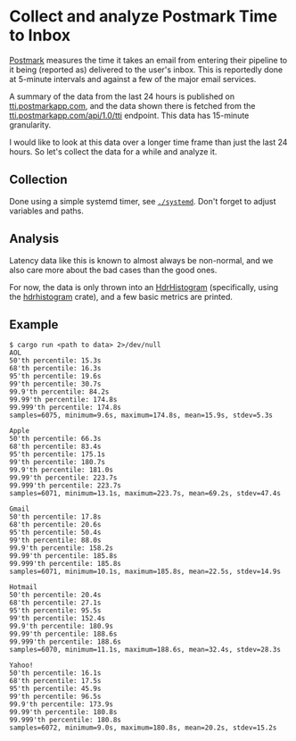 # Collect and analyze Postmark Time to Inbox

[Postmark] measures the time it takes an email from entering their pipeline to it being (reported
as) delivered to the user's inbox. This is reportedly done at 5-minute intervals and against a few
of the major email services.

A summary of the data from the last 24 hours is published on [tti.postmarkapp.com], and the data
shown there is fetched from the [tti.postmarkapp.com/api/1.0/tti] endpoint. This data has 15-minute
granularity.

I would like to look at this data over a longer time frame than just the last 24 hours. So let's
collect the data for a while and analyze it.

[Postmark]: https://postmarkapp.com/
[tti.postmarkapp.com]: https://tti.postmarkapp.com
[tti.postmarkapp.com/api/1.0/tti]: https://tti.postmarkapp.com/api/1.0/tti

## Collection

Done using a simple systemd timer, see [`./systemd`](./systemd). Don't forget to adjust variables
and paths.

## Analysis

Latency data like this is known to almost always be non-normal, and we also care more about the bad
cases than the good ones.

For now, the data is only thrown into an [HdrHistogram] (specifically, using the [hdrhistogram]
crate), and a few basic metrics are printed.

## Example

```
$ cargo run <path to data> 2>/dev/null
AOL
50'th percentile: 15.3s
68'th percentile: 16.3s
95'th percentile: 19.6s
99'th percentile: 30.7s
99.9'th percentile: 84.2s
99.99'th percentile: 174.8s
99.999'th percentile: 174.8s
samples=6075, minimum=9.6s, maximum=174.8s, mean=15.9s, stdev=5.3s

Apple
50'th percentile: 66.3s
68'th percentile: 83.4s
95'th percentile: 175.1s
99'th percentile: 180.7s
99.9'th percentile: 181.0s
99.99'th percentile: 223.7s
99.999'th percentile: 223.7s
samples=6071, minimum=13.1s, maximum=223.7s, mean=69.2s, stdev=47.4s

Gmail
50'th percentile: 17.8s
68'th percentile: 20.6s
95'th percentile: 50.4s
99'th percentile: 88.0s
99.9'th percentile: 158.2s
99.99'th percentile: 185.8s
99.999'th percentile: 185.8s
samples=6071, minimum=10.1s, maximum=185.8s, mean=22.5s, stdev=14.9s

Hotmail
50'th percentile: 20.4s
68'th percentile: 27.1s
95'th percentile: 95.5s
99'th percentile: 152.4s
99.9'th percentile: 180.9s
99.99'th percentile: 188.6s
99.999'th percentile: 188.6s
samples=6070, minimum=11.1s, maximum=188.6s, mean=32.4s, stdev=28.3s

Yahoo!
50'th percentile: 16.1s
68'th percentile: 17.5s
95'th percentile: 45.9s
99'th percentile: 96.5s
99.9'th percentile: 173.9s
99.99'th percentile: 180.8s
99.999'th percentile: 180.8s
samples=6072, minimum=9.0s, maximum=180.8s, mean=20.2s, stdev=15.2s
```

[HdrHistogram]: https://github.com/HdrHistogram/HdrHistogram
[hdrhistogram crate]: https://docs.rs/hdrhistogram/latest/hdrhistogram/
